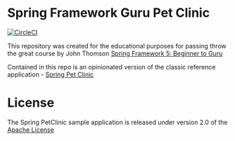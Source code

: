 # Spring Framework Guru Pet Clinic

[![CircleCI](https://circleci.com/gh/hedg-r52/sfg-pet-clinic/tree/main.svg?style=shield&circle-token=92c0a871eb5952b5cc87ca76620dd26a9310852a)](https://circleci.com/gh/hedg-r52/sfg-pet-clinic/tree/main)

This repository was created for the educational purposes for passing throw the great course by John Thomson [Spring Framework 5: Beginner to Guru](https://www.udemy.com/course/spring-framework-5-beginner-to-guru)

Contained in this repo is an opinionated version of the classic reference application - [Spring Pet Clinic](https://github.com/spring-projects/spring-petclinic)

# License
The Spring PetClinic sample application is released under version 2.0 of the [Apache License](http://www.apache.org/licenses/LICENSE-2.0)
